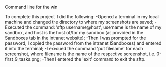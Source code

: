 Command line for the win

To complete this project, I did the following:
-Opened a terminal in my local machine and changed the directory to where my screenshots are saved;
-Executed the command: 'sftp username@host', username is the name of my sandbox, and host is the host of/for my sandbox (as provided in the Sandboxes tab in the intranet website);
-Then I was prompted for the password, I copied the password from the intranet (Sandboxes) and entered it into the terminal;
-I execued the command 'put filename' for each screenshot, where filename is the name of the respective screenshot, i.e. 0-first_9_tasks.png;
-Then I entered the 'exit' command to exit the sftp.
